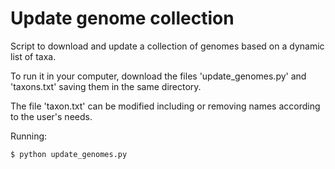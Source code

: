# Update genome collection
Script to download and update a collection of genomes based on a dynamic list of taxa.

To run it in your computer, download the files 'update_genomes.py' and 'taxons.txt' saving them in the same directory.

The file 'taxon.txt' can be modified including or removing names according to the user's needs.

Running:

	$ python update_genomes.py
